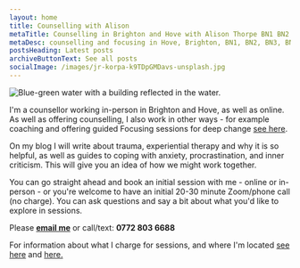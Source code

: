 ```yaml
---
layout: home
title: Counselling with Alison
metaTitle: Counselling in Brighton and Hove with Alison Thorpe BN1 BN2 BN3 BN41
metaDesc: counselling and focusing in Hove, Brighton, BN1, BN2, BN3, BN41, BN43
postsHeading: Latest posts
archiveButtonText: See all posts
socialImage: /images/jr-korpa-k9TDpGMDavs-unsplash.jpg
---
```

![Blue-green water with a building reflected in the water.](/images/jr-korpa-k9TDpGMDavs-unsplash.jpg)

I﻿'m a counsellor working in-person in Brighton and Hove, as well as online. As well as offering counselling, I also work in other ways - for example coaching and offering guided Focusing sessions for deep change [see here](/pages/about-me).

O﻿n my blog I will write about trauma, experiential therapy and why it is so helpful, as well as guides to coping with anxiety, procrastination, and inner criticism. This will give you an idea of how we might work together.

Y﻿ou can go straight ahead and book an initial session with me - online or in-person - or you're welcome to have an initial 20-30 minute Zoom/phone call (no charge). You can ask questions and say a bit about what you'd like to explore in sessions.

Please **[email me](mailto:dwellingspacecounselling@gmail.com)** or call/text:  **0772 803 6688**

F﻿or information about what I charge for sessions, and where I'm located [see here](/pages/about-me) and [here.](/pages/fees)